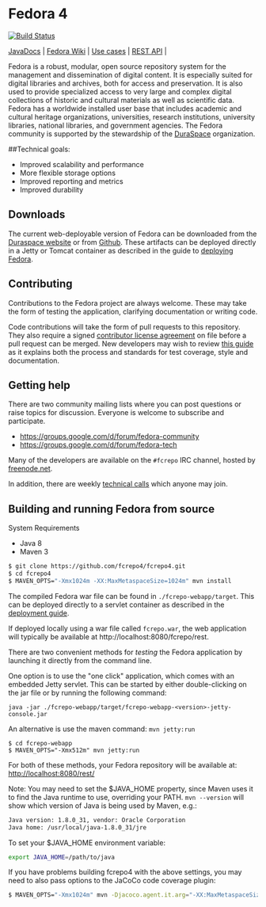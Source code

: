 # Fedora 4

[![Build Status](https://travis-ci.org/fcrepo4/fcrepo4.png?branch=master)](https://travis-ci.org/fcrepo4/fcrepo4)

[JavaDocs](http://docs.fcrepo.org/) | 
[Fedora Wiki](https://wiki.duraspace.org/display/FF) | 
[Use cases](https://wiki.duraspace.org/display/FF/Use+Cases) |
[REST API](https://wiki.duraspace.org/display/FEDORA4x/RESTful+HTTP+API) |

Fedora is a robust, modular, open source repository system for the management and dissemination of digital content.
It is especially suited for digital libraries and archives, both for access and preservation. It is also used to
provide specialized access to very large and complex digital collections of historic and cultural materials as well
as scientific data. Fedora has a worldwide installed user base that includes academic and cultural heritage
organizations, universities, research institutions, university libraries, national libraries, and government agencies.
The Fedora community is supported by the stewardship of the [DuraSpace](http://www.duraspace.org) organization.

##Technical goals:
* Improved scalability and performance
* More flexible storage options
* Improved reporting and metrics
* Improved durability

## Downloads

The current web-deployable version of Fedora can be downloaded from the [Duraspace website](https://wiki.duraspace.org/display/FF/Downloads)
or from [Github](https://github.com/fcrepo4/fcrepo4/releases). These artifacts can be deployed directly in a Jetty or Tomcat container
as described in the guide to [deploying Fedora](https://wiki.duraspace.org/display/FEDORA4x/Deploying+Fedora+4+Complete+Guide).

## Contributing

Contributions to the Fedora project are always welcome. These may take the form of testing the application, clarifying documentation
or writing code.

Code contributions will take the form of pull requests to this repository. They also require a signed
[contributor license agreement](https://wiki.duraspace.org/display/DSP/Contributor+License+Agreements) on file before
a pull request can be merged. New developers may wish to review [this guide](https://wiki.duraspace.org/display/FF/Guide+for+New+Developers)
as it explains both the process and standards for test coverage, style and documentation.

## Getting help

There are two community mailing lists where you can post questions or raise topics for discussion. Everyone is
welcome to subscribe and participate.

* https://groups.google.com/d/forum/fedora-community
* https://groups.google.com/d/forum/fedora-tech

Many of the developers are available on the `#fcrepo` IRC channel, hosted by [freenode.net](http://webchat.freenode.net).

In addition, there are weekly [technical calls](https://wiki.duraspace.org/display/FF/Meetings) which anyone may join.

## Building and running Fedora from source

System Requirements
* Java 8
* Maven 3

```bash
$ git clone https://github.com/fcrepo4/fcrepo4.git
$ cd fcrepo4
$ MAVEN_OPTS="-Xmx1024m -XX:MaxMetaspaceSize=1024m" mvn install
```

The compiled Fedora war file can be found in `./fcrepo-webapp/target`. This can be deployed directly to a servlet container as
described in the [deployment guide](https://wiki.duraspace.org/display/FEDORA4x/Deploying+Fedora+4+Complete+Guide).

If deployed locally using a war file called `fcrepo.war`, the web application will typically be available at
http://localhost:8080/fcrepo/rest.

There are two convenient methods for *testing* the Fedora application by launching it directly from the command line.

One option is to use the "one click" application, which comes with an embedded Jetty servlet. This can be started by
either double-clicking on the jar file or by running the following command:

    java -jar ./fcrepo-webapp/target/fcrepo-webapp-<version>-jetty-console.jar

An alternative is use the maven command: `mvn jetty:run`

```
$ cd fcrepo-webapp
$ MAVEN_OPTS="-Xmx512m" mvn jetty:run
```

For both of these methods, your Fedora repository will be available at: [http://localhost:8080/rest/](http://localhost:8080/rest/)

Note: You may need to set the $JAVA_HOME property, since Maven uses it to find the Java runtime to use, overriding your PATH.
`mvn --version` will show which version of Java is being used by Maven, e.g.:

```bash
Java version: 1.8.0_31, vendor: Oracle Corporation
Java home: /usr/local/java-1.8.0_31/jre
```

To set your $JAVA_HOME environment variable:

```bash
export JAVA_HOME=/path/to/java
```

If you have problems building fcrepo4 with the above settings, you may need to also pass
options to the JaCoCo code coverage plugin:

```bash
$ MAVEN_OPTS="-Xmx1024m" mvn -Djacoco.agent.it.arg="-XX:MaxMetaspaceSize=1024m -Xmx1024m" -Djacoco.agent.ut.arg="-XX:MaxMetaspaceSize=1024m -Xmx1024m"  clean install
```


